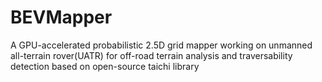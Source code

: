 # BEVMapper
A GPU-accelerated probabilistic 2.5D grid mapper working on unmanned all-terrain rover(UATR) for off-road terrain analysis and traversability detection based on open-source taichi library
